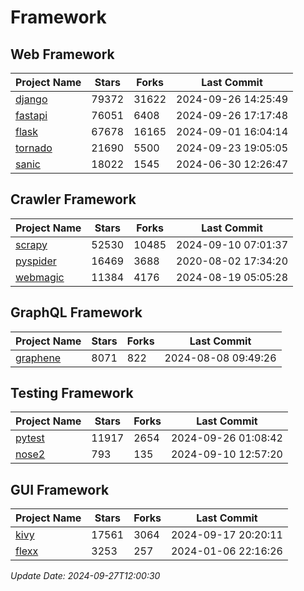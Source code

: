 # Framework

## Web Framework
| Project Name | Stars | Forks | Last Commit |
| ------------ | ----- | ----- | ----------- |
| [django](https://github.com/django/django) | 79372 | 31622 | 2024-09-26 14:25:49 |
| [fastapi](https://github.com/fastapi/fastapi) | 76051 | 6408 | 2024-09-26 17:17:48 |
| [flask](https://github.com/pallets/flask) | 67678 | 16165 | 2024-09-01 16:04:14 |
| [tornado](https://github.com/tornadoweb/tornado) | 21690 | 5500 | 2024-09-23 19:05:05 |
| [sanic](https://github.com/sanic-org/sanic) | 18022 | 1545 | 2024-06-30 12:26:47 |

## Crawler Framework
| Project Name | Stars | Forks | Last Commit |
| ------------ | ----- | ----- | ----------- |
| [scrapy](https://github.com/scrapy/scrapy) | 52530 | 10485 | 2024-09-10 07:01:37 |
| [pyspider](https://github.com/binux/pyspider) | 16469 | 3688 | 2020-08-02 17:34:20 |
| [webmagic](https://github.com/code4craft/webmagic) | 11384 | 4176 | 2024-08-19 05:05:28 |

## GraphQL Framework
| Project Name | Stars | Forks | Last Commit |
| ------------ | ----- | ----- | ----------- |
| [graphene](https://github.com/graphql-python/graphene) | 8071 | 822 | 2024-08-08 09:49:26 |

## Testing Framework
| Project Name | Stars | Forks | Last Commit |
| ------------ | ----- | ----- | ----------- |
| [pytest](https://github.com/pytest-dev/pytest) | 11917 | 2654 | 2024-09-26 01:08:42 |
| [nose2](https://github.com/nose-devs/nose2) | 793 | 135 | 2024-09-10 12:57:20 |

## GUI Framework
| Project Name | Stars | Forks | Last Commit |
| ------------ | ----- | ----- | ----------- |
| [kivy](https://github.com/kivy/kivy) | 17561 | 3064 | 2024-09-17 20:20:11 |
| [flexx](https://github.com/flexxui/flexx) | 3253 | 257 | 2024-01-06 22:16:26 |

*Update Date: 2024-09-27T12:00:30*
